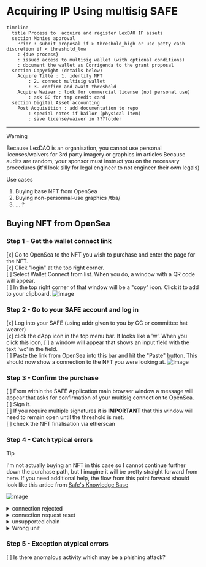 # Acquiring IP Using multisig SAFE

```mermaid
timeline
  title Process to  acquire and register LexDAO IP assets
  section Monies approval
    Prior : submit proposal if > threshold_high or use petty cash discretion if < threshold_low 
    : {due process}
    : issued access to multisig wallet (with optional conditions)
    : document the wallet as Corrigenda to the grant proposal
  section Copyright (details below)
    Acquire Title : 1. identify NFT
        : 2. connect multisig wallet
        : 3. confirm and await threshold
    Acquire Waiver : look for commercial license (not personal use)
        : ask GC for tmp credit card
  section Digital Asset accounting
    Post Acquisition : add documentation to repo
        : special notes if bailor (physical item)
        : save license/waiver in ???folder
```

----
> [!WARNING]
> Because LexDAO is an organisation, you cannot use personal licenses/waivers for 3rd party imagery or graphics im articles
> Because audits are random, your sponsor must instruct you on the necessary procedures (it'd look silly for legal engineer to not engineer their own legals)

Use cases
1. Buying base NFT from OpenSea
2. Buying non-personnal-use graphics /tba/
3. ... ?

## Buying NFT from OpenSea
### Step 1 - Get the wallet connect link
[x] Go to OpenSea to the NFT you wish to purchase and enter the page for the NFT.  
[x] Click "login" at the top right corner.  
[ ] Select Wallet Connect from list.  When you do, a window with a QR code will appear.  
[ ] In the top right corner of that window will be a "copy" icon.  Click it to add to your clipboard.
![image](https://github.com/lexDAO/LexDAO-Articles/assets/14944510/555629c5-0d07-4f7a-ab08-8c024e991a56)

### Step 2 - Go to your SAFE account and log in
[x] Log into your SAFE (using addr given to you by GC or committee hat wearer)  
[x] click the dApp icon in the top menu bar.  It looks like a 'w'.  When you click this icon, 
[ ] a window will appear that shows an input field with the text 'wc' in the field.  
[ ] Paste the link from OpenSea into this bar and hit the "Paste" button. This should now show a connection to the NFT you were looking at.
![image](https://github.com/lexDAO/LexDAO-Articles/assets/14944510/5545971e-b30c-4aa5-97ef-7088ec9d26a9)

### Step 3 - Confirm the purchase
[ ] From within the SAFE Application main browser window a message will appear that asks for confirmation of your multisig connection to OpenSea.  
[ ] Sign it.  
[ ] If you require multiple signatures it is **IMPORTANT** that this window will need to remain open until the threshold is met.  
[ ] check the NFT finalisation via etherscan

### Step 4 - Catch typical errors

> [!TIP]
> I'm not actually buying an NFT in this case so I cannot continue further down the purchase path, but I imagine it will be pretty straight forward from here.  If you need additional help, the flow from this point forward should look like this artice from [Safe's Knowledge Base](https://help.safe.global/en/articles/108235-how-to-connect-a-safe-to-a-dapp-using-walletconnect)

![image](https://github.com/lexDAO/LexDAO-Articles/assets/14944510/4fc5334f-7652-40cd-9e85-87f54f93c812)
<details><summary>connection rejected</summary>WTF?!?</details>

<details><summary>connection request reset</summary>WTF?!?</details>

<details><summary>unsupported chain</summary>OpenSea supports (as of 2q2024) 8 chains</details>

<details><summary>Wrong unit</summary>wETH as recipient token</details>


### Step 5 - Exception atypical errors

[ ] Is there anomalous activity which may be a phishing attack?
